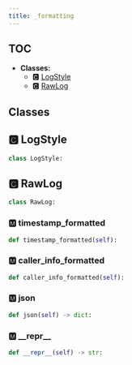 ```yaml
---
title: _formatting
---
```


## TOC

- **Classes:**
  - 🅲 [LogStyle](#🅲-logstyle)
  - 🅲 [RawLog](#🅲-rawlog)

## Classes

## 🅲 LogStyle

```python
class LogStyle:
```
## 🅲 RawLog

```python
class RawLog:
```


### 🅼 timestamp\_formatted

```python
def timestamp_formatted(self):
```
### 🅼 caller\_info\_formatted

```python
def caller_info_formatted(self):
```
### 🅼 json

```python
def json(self) -> dict:
```
### 🅼 \_\_repr\_\_

```python
def __repr__(self) -> str:
```
